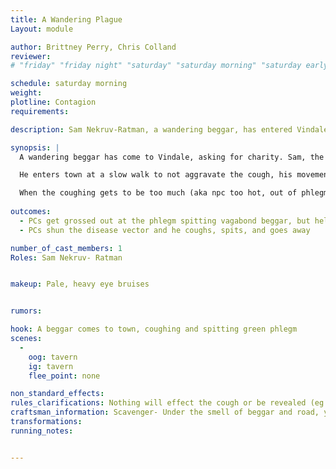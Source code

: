 ```yaml
---
title: A Wandering Plague
Layout: module

author: Brittney Perry, Chris Colland
reviewer: 
# "friday" "friday night" "saturday" "saturday morning" "saturday early afternoon" "saturday early evening" "saturday night" "reaction" "tavern setup" "townsfolk" "randoms"

schedule: saturday morning
weight: 
plotline: Contagion 
requirements: 

description: Sam Nekruv-Ratman, a wandering beggar, has entered Vindale in search of charity. 

synopsis: |
  A wandering beggar has come to Vindale, asking for charity. Sam, the beggar, 

  He enters town at a slow walk to not aggravate the cough, his movements are easy as to not make the coughing worse. He will approach and ask everyone for spare coin or any charity at all. He will trade a story from his travels for a coin if you wish! He promises they are worth the price. He says has had the cough for several weeks, and has traveled with it. It got significantly worse as he neared Vindale, and now he can't work because he loses his breath just talking.  He speaks of his travels, as a vagabond, and what he has seen. He talks fondly but little of his daughter, of how he wasn't a good father and she didn't deserve that. She would be a woman now, he says. No, it's been too long, he can't go back. That's all he will say on the subject, and will change it soon after. He has been all over the land, wandering, begging, and taking odd jobs when he can. He just recently started coughing up the green phlegm. He says he attends Market Days because of the coin and treasure he hears is obtained. No, he has never adventured. Yes, he would like to, once this cough goes away, but he has no money for equipment or a party to adventure with. He will listen and take any advice eagerly. His personality needs to make up for the grossness that is his cough.

  When the coughing gets to be too much (aka npc too hot, out of phlegm, no one engaging anymore) the beggar will leave the area.
   
outcomes: 
  - PCs get grossed out at the phlegm spitting vagabond beggar, but help him out with coin and friendship
  - PCs shun the disease vector and he coughs, spits, and goes away

number_of_cast_members: 1
Roles: Sam Nekruv- Ratman


makeup: Pale, heavy eye bruises


rumors: 

hook: A beggar comes to town, coughing and spitting green phlegm
scenes: 
  - 
    oog: tavern
    ig: tavern 
    flee_point: none

non_standard_effects: 
rules_clarifications: Nothing will effect the cough or be revealed (eg Dispel magic, detect magic, etc) 
craftsman_information: Scavenger- Under the smell of beggar and road, you smell infection. The phlegm smells the same. 
transformations: 
running_notes: 


---
```

